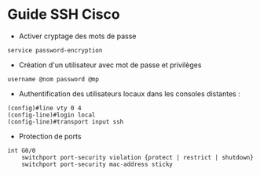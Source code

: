 # Guide SSH Cisco

* Activer cryptage des mots de passe
```
service password-encryption
```
* Création d'un utilisateur avec mot de passe et privilèges
```
username @nom password @mp  
```
* Authentification des utilisateurs locaux dans les consoles distantes :
```
(config)#line vty 0 4
(config-line)#login local
(config-line)#transport input ssh
```
* Protection de ports
```
int G0/0
	switchport port-security violation {protect | restrict | shutdown}
	switchport port-security mac-address sticky
```